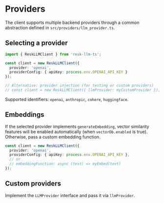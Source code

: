 # Providers

The client supports multiple backend providers through a common abstraction defined in `src/providers/llm_provider.ts`.

## Selecting a provider

```ts
import { ReskLLMClient } from 'resk-llm-ts';

const client = new ReskLLMClient({
  provider: 'openai',
  providerConfig: { apiKey: process.env.OPENAI_API_KEY }
});

// Alternative: provider injection (for testing or custom providers)
// const client = new ReskLLMClient({ llmProvider: myCustomProvider });
```

Supported identifiers: `openai`, `anthropic`, `cohere`, `huggingface`.

## Embeddings

If the selected provider implements `generateEmbedding`, vector similarity features will be enabled automatically (when `vectorDb.enabled` is true). Otherwise, pass a custom embedding function.

```ts
const client = new ReskLLMClient({
  provider: 'openai',
  providerConfig: { apiKey: process.env.OPENAI_API_KEY },
  // or
  // embeddingFunction: async (text) => myEmbed(text)
});
```

## Custom providers

Implement the `LLMProvider` interface and pass it via `llmProvider`.
